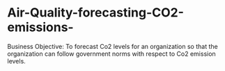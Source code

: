 # Air-Quality-forecasting-CO2-emissions-
Business Objective: To forecast Co2 levels for an organization so that the organization can follow government norms with respect to Co2 emission levels.
